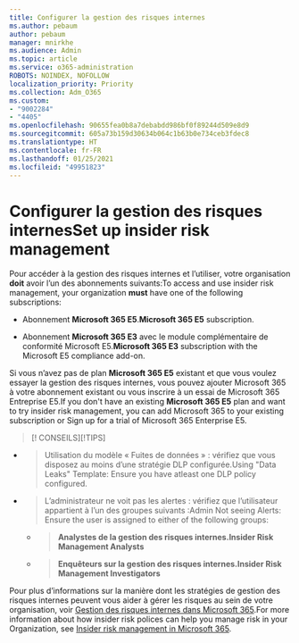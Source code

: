 ```yaml
---
title: Configurer la gestion des risques internes
ms.author: pebaum
author: pebaum
manager: mnirkhe
ms.audience: Admin
ms.topic: article
ms.service: o365-administration
ROBOTS: NOINDEX, NOFOLLOW
localization_priority: Priority
ms.collection: Adm_O365
ms.custom:
- "9002284"
- "4405"
ms.openlocfilehash: 90655fea0b8a7debabdd986bf0f89244d509e8d9
ms.sourcegitcommit: 605a73b159d30634b064c1b63b0e734ceb3fdec8
ms.translationtype: HT
ms.contentlocale: fr-FR
ms.lasthandoff: 01/25/2021
ms.locfileid: "49951823"
---
```

# <a name="set-up-insider-risk-management"></a><span data-ttu-id="90ba1-102">Configurer la gestion des risques internes</span><span class="sxs-lookup"><span data-stu-id="90ba1-102">Set up insider risk management</span></span>

<span data-ttu-id="90ba1-103">Pour accéder à la gestion des risques internes et l’utiliser, votre organisation **doit** avoir l’un des abonnements suivants:</span><span class="sxs-lookup"><span data-stu-id="90ba1-103">To access and use insider risk management, your organization **must** have one of the following subscriptions:</span></span>

- <span data-ttu-id="90ba1-104">Abonnement **Microsoft 365 E5**.</span><span class="sxs-lookup"><span data-stu-id="90ba1-104">**Microsoft 365 E5** subscription.</span></span>

- <span data-ttu-id="90ba1-105">Abonnement **Microsoft 365 E3** avec le module complémentaire de conformité Microsoft E5.</span><span class="sxs-lookup"><span data-stu-id="90ba1-105">**Microsoft 365 E3** subscription with the Microsoft E5 compliance add-on.</span></span>

<span data-ttu-id="90ba1-106">Si vous n’avez pas de plan **Microsoft 365 E5** existant et que vous voulez essayer la gestion des risques internes, vous pouvez ajouter Microsoft 365 à votre abonnement existant ou vous inscrire à un essai de Microsoft 365 Entreprise E5.</span><span class="sxs-lookup"><span data-stu-id="90ba1-106">If you don't have an existing **Microsoft 365 E5** plan and want to try insider risk management, you can add Microsoft 365 to your existing subscription or Sign up for a trial of Microsoft 365 Enterprise E5.</span></span>

> <span data-ttu-id="90ba1-107">[! CONSEILS]</span><span class="sxs-lookup"><span data-stu-id="90ba1-107">[!TIPS]</span></span>
- > <span data-ttu-id="90ba1-108">Utilisation du modèle « Fuites de données » : vérifiez que vous disposez au moins d’une stratégie DLP configurée.</span><span class="sxs-lookup"><span data-stu-id="90ba1-108">Using "Data Leaks" Template: Ensure you have atleast one DLP policy configured.</span></span>
- > <span data-ttu-id="90ba1-109">L’administrateur ne voit pas les alertes : vérifiez que l’utilisateur appartient à l’un des groupes suivants :</span><span class="sxs-lookup"><span data-stu-id="90ba1-109">Admin Not seeing Alerts: Ensure the user is assigned to either of the following groups:</span></span>
    - ><span data-ttu-id="90ba1-110">**Analystes de la gestion des risques internes.**</span><span class="sxs-lookup"><span data-stu-id="90ba1-110">**Insider Risk Management Analysts**</span></span>
    - ><span data-ttu-id="90ba1-111">**Enquêteurs sur la gestion des risques internes.**</span><span class="sxs-lookup"><span data-stu-id="90ba1-111">**Insider Risk Management Investigators**</span></span>

<span data-ttu-id="90ba1-112">Pour plus d’informations sur la manière dont les stratégies de gestion des risques internes peuvent vous aider à gérer les risques au sein de votre organisation, voir [Gestion des risques internes dans Microsoft 365](https://go.microsoft.com/fwlink/?linkid=2123907).</span><span class="sxs-lookup"><span data-stu-id="90ba1-112">For more information about how insider risk polices can help you manage risk in your Organization, see [Insider risk management in Microsoft 365](https://go.microsoft.com/fwlink/?linkid=2123907).</span></span>
